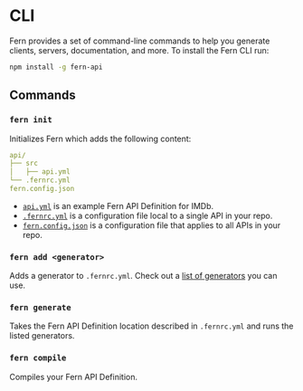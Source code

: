 <!-- markdownlint-disable MD033 -->

# CLI

Fern provides a set of command-line commands to help you generate clients, servers, documentation, and more. To install the Fern CLI run:

```bash
npm install -g fern-api
```

## Commands

### `fern init`

Initializes Fern which adds the following content:

```yml
api/
├── src
│   ├── api.yml
└── .fernrc.yml
fern.config.json
```

- [`api.yml`](definition.md#an-example-of-a-fern-api-definition) is an example Fern API Definition for IMDb.
- [`.fernrc.yml`](fernrc.md) is a configuration file local to a single API in your repo.
- [`fern.config.json`](fern-config-json.md) is a configuration file that applies to all APIs in your repo.

### `fern add <generator>`

Adds a generator to `.fernrc.yml`. Check out a [list of generators](docs/generators.md) you can use.

### `fern generate`

Takes the Fern API Definition location described in `.fernrc.yml` and runs the listed generators.

### `fern compile`

Compiles your Fern API Definition.
